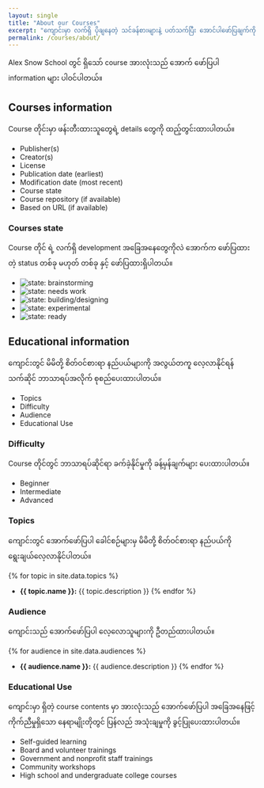 ```yaml
---
layout: single
title: "About our Courses"
excerpt: "ကျောင်းမှာ လက်ရှိ ပိုချနေတဲ့ သင်ခန်စားများနဲ့ ပတ်သက်ပြီး အောင်ပါဖော်ပြချက်ကို လေ့လာနိုင်ပါတယ်။"
permalink: /courses/about/
---
```


Alex Snow School တွင် ရှိသော် course အားလုံးသည် အောက် ဖော်ပြပါ information များ ပါဝင်ပါတယ်။
## Courses information

Course တိုင်းမှာ ဖန်းတီးထားသူတွေရဲ့ details တွေကို ထည့်တွင်းထားပါတယ်။

- Publisher(s)
- Creator(s)
- License
- Publication date (earliest)
- Modification date (most recent)
- Course state
- Course repository (if available)
- Based on URL (if available)

### Courses state

Course တိုင် ရဲ့ လက်ရှိ development အခြေအနေတွေကိုလဲ အောက်က ဖော်ပြထားတဲ့ status တစ်ခု မဟုတ် တစ်ခု နှင့်  ဖော်ပြထားရှိပါတယ်။

- ![state: brainstorming](https://img.shields.io/badge/status-brainstorming-lightgrey.svg)
- ![state: needs work](https://img.shields.io/badge/status-needs%20work-red.svg)
- ![state: building/designing](https://img.shields.io/badge/status-building%2fdesigning-orange.svg)
- ![state: experimental](https://img.shields.io/badge/status-experimental-yellow.svg)
- ![state: ready](https://img.shields.io/badge/status-ready-brightgreen.svg)  

## Educational information

ကျောင်းတွင် မိမိတို့ စိတ်ဝင်စားရာ နည်ပယ်များကို အလွယ်တကူ လေ့လာနိုင်ရန် သက်ဆိုင် ဘာသာရပ်အလိုက် စုစည်ပေးထားပါတယ်။

- Topics
- Difficulty
- Audience
- Educational Use

### Difficulty

Course တိုင်တွင် ဘာသာရပ်ဆိုင်ရာ ခက်ခဲ့နိုင်မှုကို ခန့်မှန်ချက်များ ပေးထားပါတယ်။

- Beginner
- Intermediate
- Advanced

### Topics

ကျောင်းတွင် အောက်ဖော်ပြပါ ခေါင်စဉ်များမှ မိမိတို့ စိတ်ဝင်စားရာ နည်ပယ်ကို ရွေးချယ်လေ့လာနိုင်ပါတယ်။  

{% for topic in site.data.topics %}
- **{{ topic.name }}:** {{ topic.description }}
{% endfor %}

### Audience

ကျောင်းသည် အောက်ဖော်ပြပါ လေ့လောသူများကို ဦတည်ထားပါတယ်။

{% for audience in site.data.audiences %}
- **{{ audience.name }}:** {{ audience.description }}
{% endfor %}


### Educational Use

ကျောင်းမှာ ရှိတဲ့ course contents မှာ အားလုံးသည် အောက်ဖော်ပြပါ အခြေအနေဖြင့် ကိုက်ညီမှုရှိသော နေရာမျိုးတိုတွင် ပြန်လည် အသုံးချမှုကို ခွင့်ပြုပေးထားပါတယ်။

- Self-guided learning
- Board and volunteer trainings
- Government and nonprofit staff trainings
- Community workshops
- High school and undergraduate college courses
